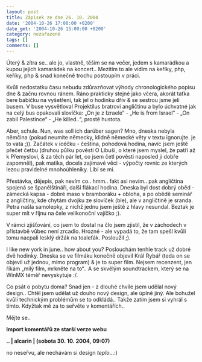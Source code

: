 ```yaml
---
layout: post
title: Zápisek ze dne 26. 10. 2004
date: '2004-10-26 17:00:00 +0200'
date_gmt: '2004-10-26 15:00:00 +0200'
category: nezařazené
tags: []
comments: []
---
```

<p>Úterý &amp; zítra se.. ale jo, vlastně, těším se na večer, jedem s kamarádkou a kupou jejích kamarádek  na koncert.. Mezitím to ale vidím na keříky, php, keříky, php &amp; snad konečně trochu postoupím v práci.</p>
<p>Kvůli nedostatku času nebudu zdůrazňovat výhody chronologického popisu dne &amp; začnu rovnou ránem.  Ráno prakticky stejné jako včera, akorát taťka bere babičku na vyšetření, tak jel o hodinku dřív &amp;  se sestrou jsme jeli busem. V buse vysvětloval Projektilus bratrovi angličtinu a bylo úchvatné jak na celý bus  opakovali slovíčka: &bdquo;On je z Izraele&ldquo; - &bdquo;He is from Israel&ldquo; - &bdquo;On zabil Palestince&ldquo;  - &bdquo;He killed..&ldquo;, prostě hustota.</p>
<p>Aber, schule. Nun, was soll ich darúber sagen? Mno, dneska nebyla němčina (pokud neumíte německy, klidně  německé věty v textu ignorujte. je to vata ;)). Začátek v ícéčku - čeština, pohodová hodina, navíc jsem ještě  přečet četbu (druhou půlku pověsti O Libuši, o které jsem myslel, že patří až k Přemyslovi, &amp; za těch pár let,  co jsem četl pověsti naposled ji dobře zapomněl), pak matika, docela zajímavé věci - výpočty rovnic ze kterých lezou  pravidelné mnohoúhleníky. Líbí se mi.</p>
<p>Přestávka, dějepis, pak nevím co.. hmm.. fakt asi nevím.. pak angličtina spojená se španělštináři, další  flákací hodina. Dneska byl dost dobrý oběd - zámecká kapsa - dobré maso v bramboráku + obloha, a po obědě seminář  z angličtiny, kde chytám dvojku ze slovíček (ble), ale v angličtině je sranda. Petra našla samolepky,  z nichž jednu jsem ještě z hlavy nesundal. Beztak je super mít v říjnu na čele velikonoční vajíčko ;).</p>
<p>V rámci zjišťování, co jsem to dostal na člo jsem zjistil, že v záchodech v přístavbě vůbec není zrcadlo.  Hrozné - ale vypadá to, že tam spešl kvůli tomu nacpali lesklý držák na toaleťák. Posloužil ;).</p>
<p>I like new york in june.. how about you? Poslouchám tenhle track už dobré dvě hodinky. Dneska se ve filmáku  konečně objevil Král Rybář (teda on se objevil už jednou, mimo program) &amp; je to super film. Nejsem recenzent,  jen říkám &bdquo;milý film, mrkněte na to&ldquo;.. A se skvělým soundtrackem, který se na WinMX téměř nevyskytuje :/.</p>
<p>Co psát o pobytu doma? Snad jen - z dlouhé chvíle jsem udělal nový design.. Chtěl jsem udělat už douho nový  design, ale úplně jiný. Ale bohužel kvůli technickým problémům se to odkládá.. Takže zatím jsem si vyhrál s tímto.  Kdyžtak mě za to seřvěte v komentářích..</p>
<p>Mějte se..</p>
<div class="import-komentaru">
<p><strong>Import komentářů ze starší verze webu</strong></p>
<div class="comment">
<p style="font-weight:bold"><span class="compredmet">..</span> | <span class="comname">alcarin</span> | (sobota&nbsp;30.&nbsp;10.&nbsp;2004,&nbsp;09:07)</p>
<p>no neseřvu, ale nechávám si design <em>teplo</em>...:) </p>
</div>
</div>

